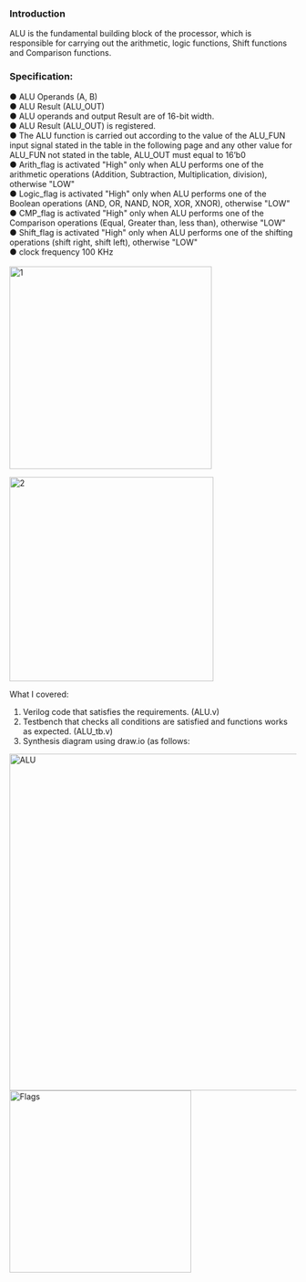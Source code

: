 ### Introduction
ALU is the fundamental building block of the processor, which is responsible for carrying out the arithmetic, logic functions,
Shift functions and Comparison functions.

### Specification:
● ALU Operands (A, B)<br/>
● ALU Result (ALU_OUT)<br/>
● ALU operands and output Result are of 16-bit width.<br/>
● ALU Result (ALU_OUT) is registered.<br/>
● The ALU function is carried out according to the value of the ALU_FUN input signal stated in the table in the following page and any other value for ALU_FUN not stated in the table, ALU_OUT must equal to 16’b0<br/>
● Arith_flag is activated "High" only when ALU performs one of the arithmetic operations (Addition, Subtraction, Multiplication, division), otherwise "LOW"<br/>
● Logic_flag is activated "High" only when ALU performs one of the Boolean operations (AND, OR, NAND, NOR, XOR, XNOR), otherwise "LOW"<br/>
● CMP_flag is activated "High" only when ALU performs one of the Comparison operations (Equal, Greater than, less than), otherwise "LOW"<br/>
● Shift_flag is activated "High" only when ALU performs one of the shifting operations (shift right, shift left), otherwise "LOW"<br/>
● clock frequency 100 KHz  
\
<img width="355" alt="1" src="https://github.com/MostafaElsharkawy92/Verilog_Projects/assets/57779031/ec4084bb-d0ea-4e21-8fa7-b822f4fc1507">

<img width="358" alt="2" src="https://github.com/MostafaElsharkawy92/Verilog_Projects/assets/57779031/fcc04041-c6eb-4f10-b69e-2bc3e68450ea">

What I covered:
1. Verilog code that satisfies the requirements. (ALU.v)
2. Testbench that checks all conditions are satisfied and functions works as expected. (ALU_tb.v)
3. Synthesis diagram using draw.io (as follows: 

<img width="590" alt="ALU" src="https://github.com/MostafaElsharkawy92/Verilog_Projects/assets/57779031/de4f12b4-861f-4bf0-a561-4e16b683470c">

<img width="319" alt="Flags" src="https://github.com/MostafaElsharkawy92/Verilog_Projects/assets/57779031/d53baa59-453f-40ad-aa68-e75710fccebc">


